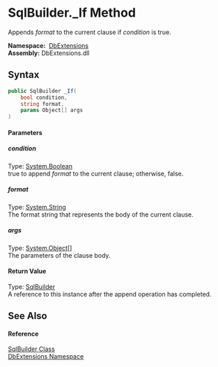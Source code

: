 SqlBuilder._If Method
=====================
Appends *format* to the current clause if *condition* is true.

  **Namespace:**  [DbExtensions][1]  
  **Assembly:** DbExtensions.dll

Syntax
------

```csharp
public SqlBuilder _If(
	bool condition,
	string format,
	params Object[] args
)
```

#### Parameters

##### *condition*
Type: [System.Boolean][2]  
true to append *format* to the current clause; otherwise, false.

##### *format*
Type: [System.String][3]  
The format string that represents the body of the current clause.

##### *args*
Type: [System.Object][4][]  
The parameters of the clause body.

#### Return Value
Type: [SqlBuilder][5]  
A reference to this instance after the append operation has completed.

See Also
--------

#### Reference
[SqlBuilder Class][5]  
[DbExtensions Namespace][1]  

[1]: ../README.md
[2]: http://msdn.microsoft.com/en-us/library/a28wyd50
[3]: http://msdn.microsoft.com/en-us/library/s1wwdcbf
[4]: http://msdn.microsoft.com/en-us/library/e5kfa45b
[5]: README.md